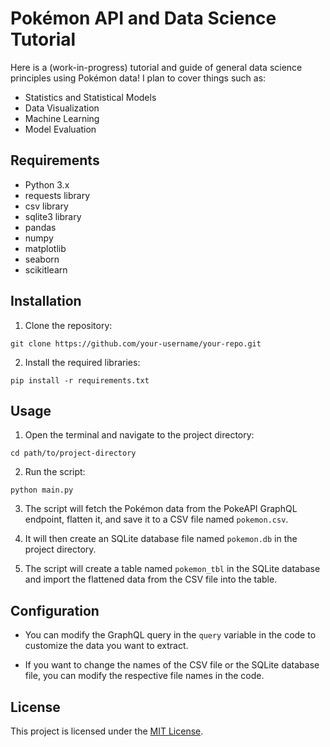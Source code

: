 # Pokémon API and Data Science Tutorial

Here is a (work-in-progress) tutorial and guide of general data science principles using Pokémon data! I plan to cover things such as:

- Statistics and Statistical Models
- Data Visualization
- Machine Learning
- Model Evaluation

## Requirements

- Python 3.x
- requests library
- csv library
- sqlite3 library
- pandas
- numpy
- matplotlib
- seaborn
- scikitlearn

## Installation

1. Clone the repository:

```
git clone https://github.com/your-username/your-repo.git
```

2. Install the required libraries:

```
pip install -r requirements.txt
```

## Usage

1. Open the terminal and navigate to the project directory:

```
cd path/to/project-directory
```

2. Run the script:

```
python main.py
```

3. The script will fetch the Pokémon data from the PokeAPI GraphQL endpoint, flatten it, and save it to a CSV file named `pokemon.csv`.

4. It will then create an SQLite database file named `pokemon.db` in the project directory.

5. The script will create a table named `pokemon_tbl` in the SQLite database and import the flattened data from the CSV file into the table.

## Configuration

- You can modify the GraphQL query in the `query` variable in the code to customize the data you want to extract.

- If you want to change the names of the CSV file or the SQLite database file, you can modify the respective file names in the code.

## License

This project is licensed under the [MIT License](LICENSE).
